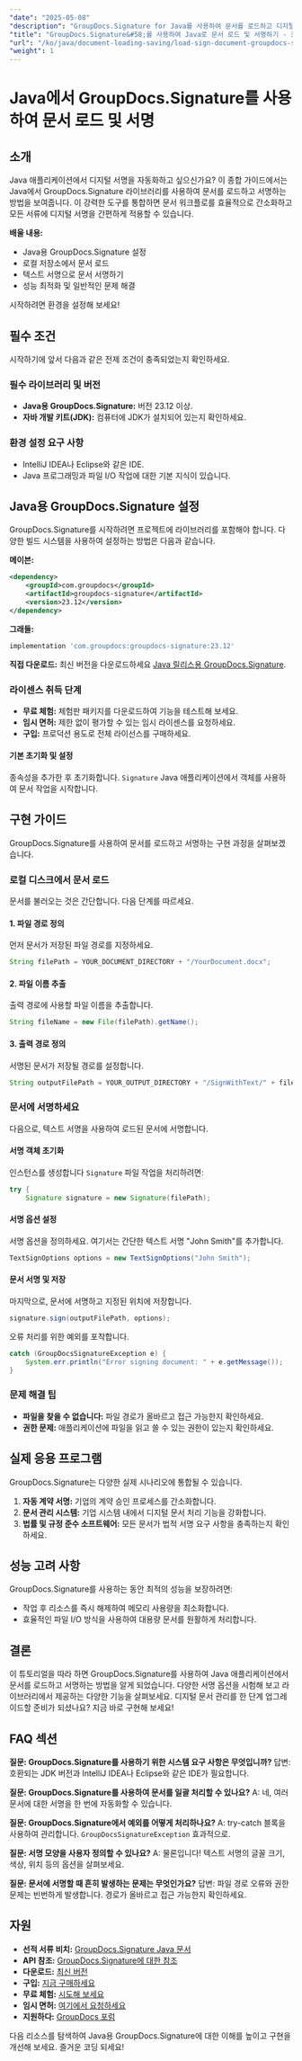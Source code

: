 ```yaml
---
"date": "2025-05-08"
"description": "GroupDocs.Signature for Java를 사용하여 문서를 로드하고 디지털 서명하는 과정을 마스터하세요. 이 자세한 튜토리얼을 통해 문서 워크플로를 간소화하세요."
"title": "GroupDocs.Signature&#58;를 사용하여 Java로 문서 로드 및 서명하기 - 포괄적인 가이드"
"url": "/ko/java/document-loading-saving/load-sign-document-groupdocs-signature-java/"
"weight": 1
---
```


# Java에서 GroupDocs.Signature를 사용하여 문서 로드 및 서명

## 소개

Java 애플리케이션에서 디지털 서명을 자동화하고 싶으신가요? 이 종합 가이드에서는 Java에서 GroupDocs.Signature 라이브러리를 사용하여 문서를 로드하고 서명하는 방법을 보여줍니다. 이 강력한 도구를 통합하면 문서 워크플로를 효율적으로 간소화하고 모든 서류에 디지털 서명을 간편하게 적용할 수 있습니다.

**배울 내용:**
- Java용 GroupDocs.Signature 설정
- 로컬 저장소에서 문서 로드
- 텍스트 서명으로 문서 서명하기
- 성능 최적화 및 일반적인 문제 해결

시작하려면 환경을 설정해 보세요!

## 필수 조건
시작하기에 앞서 다음과 같은 전제 조건이 충족되었는지 확인하세요.

### 필수 라이브러리 및 버전
- **Java용 GroupDocs.Signature:** 버전 23.12 이상.
- **자바 개발 키트(JDK):** 컴퓨터에 JDK가 설치되어 있는지 확인하세요.

### 환경 설정 요구 사항
- IntelliJ IDEA나 Eclipse와 같은 IDE.
- Java 프로그래밍과 파일 I/O 작업에 대한 기본 지식이 있습니다.

## Java용 GroupDocs.Signature 설정
GroupDocs.Signature를 시작하려면 프로젝트에 라이브러리를 포함해야 합니다. 다양한 빌드 시스템을 사용하여 설정하는 방법은 다음과 같습니다.

**메이븐:**
```xml
<dependency>
    <groupId>com.groupdocs</groupId>
    <artifactId>groupdocs-signature</artifactId>
    <version>23.12</version>
</dependency>
```

**그래들:**
```gradle
implementation 'com.groupdocs:groupdocs-signature:23.12'
```

**직접 다운로드:**
최신 버전을 다운로드하세요 [Java 릴리스용 GroupDocs.Signature](https://releases.groupdocs.com/signature/java/).

### 라이센스 취득 단계
- **무료 체험:** 체험판 패키지를 다운로드하여 기능을 테스트해 보세요.
- **임시 면허:** 제한 없이 평가할 수 있는 임시 라이센스를 요청하세요.
- **구입:** 프로덕션 용도로 전체 라이선스를 구매하세요.

#### 기본 초기화 및 설정
종속성을 추가한 후 초기화합니다. `Signature` Java 애플리케이션에서 객체를 사용하여 문서 작업을 시작합니다.

## 구현 가이드
GroupDocs.Signature를 사용하여 문서를 로드하고 서명하는 구현 과정을 살펴보겠습니다.

### 로컬 디스크에서 문서 로드
문서를 불러오는 것은 간단합니다. 다음 단계를 따르세요.

#### 1. 파일 경로 정의
먼저 문서가 저장된 파일 경로를 지정하세요.
```java
String filePath = YOUR_DOCUMENT_DIRECTORY + "/YourDocument.docx";
```

#### 2. 파일 이름 추출
출력 경로에 사용할 파일 이름을 추출합니다.
```java
String fileName = new File(filePath).getName();
```

#### 3. 출력 경로 정의
서명된 문서가 저장될 경로를 설정합니다.
```java
String outputFilePath = YOUR_OUTPUT_DIRECTORY + "/SignWithText/" + fileName;
```

### 문서에 서명하세요
다음으로, 텍스트 서명을 사용하여 로드된 문서에 서명합니다.

#### 서명 객체 초기화
인스턴스를 생성합니다 `Signature` 파일 작업을 처리하려면:
```java
try {
    Signature signature = new Signature(filePath);
```

#### 서명 옵션 설정
서명 옵션을 정의하세요. 여기서는 간단한 텍스트 서명 "John Smith"를 추가합니다.
```java
TextSignOptions options = new TextSignOptions("John Smith");
```

#### 문서 서명 및 저장
마지막으로, 문서에 서명하고 지정된 위치에 저장합니다.
```java
signature.sign(outputFilePath, options);
```
오류 처리를 위한 예외를 포착합니다.
```java
catch (GroupDocsSignatureException e) {
    System.err.println("Error signing document: " + e.getMessage());
}
```

### 문제 해결 팁
- **파일을 찾을 수 없습니다:** 파일 경로가 올바르고 접근 가능한지 확인하세요.
- **권한 문제:** 애플리케이션에 파일을 읽고 쓸 수 있는 권한이 있는지 확인하세요.

## 실제 응용 프로그램
GroupDocs.Signature는 다양한 실제 시나리오에 통합될 수 있습니다.
1. **자동 계약 서명:** 기업의 계약 승인 프로세스를 간소화합니다.
2. **문서 관리 시스템:** 기업 시스템 내에서 디지털 문서 처리 기능을 강화합니다.
3. **법률 및 규정 준수 소프트웨어:** 모든 문서가 법적 서명 요구 사항을 충족하는지 확인하세요.

## 성능 고려 사항
GroupDocs.Signature를 사용하는 동안 최적의 성능을 보장하려면:
- 작업 후 리소스를 즉시 해제하여 메모리 사용량을 최소화합니다.
- 효율적인 파일 I/O 방식을 사용하여 대용량 문서를 원활하게 처리합니다.

## 결론
이 튜토리얼을 따라 하면 GroupDocs.Signature를 사용하여 Java 애플리케이션에서 문서를 로드하고 서명하는 방법을 알게 되었습니다. 다양한 서명 옵션을 시험해 보고 라이브러리에서 제공하는 다양한 기능을 살펴보세요. 디지털 문서 관리를 한 단계 업그레이드할 준비가 되셨나요? 지금 바로 구현해 보세요!

## FAQ 섹션
**질문: GroupDocs.Signature를 사용하기 위한 시스템 요구 사항은 무엇입니까?**
답변: 호환되는 JDK 버전과 IntelliJ IDEA나 Eclipse와 같은 IDE가 필요합니다.

**질문: GroupDocs.Signature를 사용하여 문서를 일괄 처리할 수 있나요?**
A: 네, 여러 문서에 대한 서명을 한 번에 자동화할 수 있습니다.

**질문: GroupDocs.Signature에서 예외를 어떻게 처리하나요?**
A: try-catch 블록을 사용하여 관리합니다. `GroupDocsSignatureException` 효과적으로.

**질문: 서명 모양을 사용자 정의할 수 있나요?**
A: 물론입니다! 텍스트 서명의 글꼴 크기, 색상, 위치 등의 옵션을 살펴보세요.

**질문: 문서에 서명할 때 흔히 발생하는 문제는 무엇인가요?**
답변: 파일 경로 오류와 권한 문제는 빈번하게 발생합니다. 경로가 올바르고 접근 가능한지 확인하세요.

## 자원
- **선적 서류 비치:** [GroupDocs.Signature Java 문서](https://docs.groupdocs.com/signature/java/)
- **API 참조:** [GroupDocs.Signature에 대한 참조](https://reference.groupdocs.com/signature/java/)
- **다운로드:** [최신 버전](https://releases.groupdocs.com/signature/java/)
- **구입:** [지금 구매하세요](https://purchase.groupdocs.com/buy)
- **무료 체험:** [시도해 보세요](https://releases.groupdocs.com/signature/java/)
- **임시 면허:** [여기에서 요청하세요](https://purchase.groupdocs.com/temporary-license/)
- **지원하다:** [GroupDocs 포럼](https://forum.groupdocs.com/c/signature/)

다음 리소스를 탐색하여 Java용 GroupDocs.Signature에 대한 이해를 높이고 구현을 개선해 보세요. 즐거운 코딩 되세요!